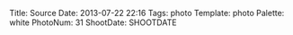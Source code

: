 Title: Source
Date: 2013-07-22 22:16
Tags: photo
Template: photo
Palette: white
PhotoNum: 31
ShootDate: SHOOTDATE
